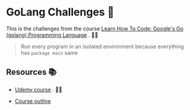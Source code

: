 # GoLang Challenges 🐷

This is the challenges from the course <a href="https://www.udemy.com/course/learn-how-to-code/">Learn How To Code: Google's Go (golang) Programming Language</a> . 🧑‍🏫

> Run every program in an isolated environment because everything has `package main` same

## Resources 📚

- <a href="https://www.udemy.com/course/learn-how-to-code/">Udemy course</a> . 🧑‍🏫

- <a href="https://docs.google.com/document/d/1ckYpi6hcRkaBUEk975f54oGsHYHu7GhzOk7-nOrkNxo/edit#">Course outline</a>

